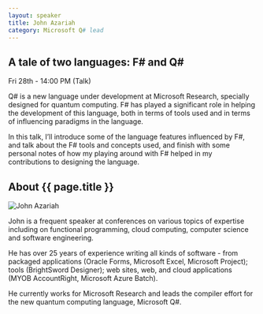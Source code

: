 ```yaml
---
layout: speaker
title: John Azariah
category: Microsoft Q# lead
---
```


<div class="row">
    <div class="col-md-6">
        <div class="speaker-talk">
            <div class="section-head">
                <h2 class="header-title">A tale of two languages: F# and Q#</h2>
                    <p class="header-desc">Fri 28th - 14:00 PM (Talk)</p>
            </div>
            <div>
                <p>
                    Q# is a new language under development at Microsoft Research, specially designed for quantum computing. F# has played a significant role in helping the development of this language, both in terms of tools used and in terms of influencing paradigms in the language.
                </p>
                <p>
                    In this talk, I’ll introduce some of the language features influenced by F#, and talk about the F# tools and concepts used, and finish with some personal notes of how my playing around with F# helped in my contributions to designing the language.
                </p>
            </div>
        </div>
    </div>
</div><!-- /.row -->
<div class="row">
    <div class="col-md-12">
        <div class="speaker-about">
            <div class="section-head">
                <h2 class="header-title">About {{ page.title }}</h2>
                <p class="header-desc">
                    <a href="https://twitter.com/johnazariah"><i class="fab fa-twitter"></i></a>
					<a href="https://github.com/johnazariah"><i class="fab fa-github-alt"></i></a>
					<a href="https://johnazariah.github.io/"><i class="fas fa-rss"></i></a>
                </p>					
            </div>
            <div class="row">
                <div class="col-md-2">
                    <img src="{{ site.baseurl }}public/assets/speakers/2018/john-azariah.jpg" alt="John Azariah" />
                </div>
                <div class="col-md-10">
                    <p>
                        John is a frequent speaker at conferences on various topics of expertise including on functional programming, cloud computing, computer science and software engineering.
                    </p>
                    <p>
                        He has over 25 years of experience writing all kinds of software - from packaged applications (Oracle Forms, Microsoft Excel, Microsoft Project); tools (BrightSword Designer); web sites, web, and cloud applications (MYOB AccountRight, Microsoft Azure Batch).
                    </p>
                    <p>
                        He currently works for Microsoft Research and leads the compiler effort for the new quantum computing language, Microsoft Q#.
                    </p>
                </div>
            </div>       
        </div>
    </div>
</div>